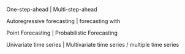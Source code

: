 One-step-ahead | Multi-step-ahead

Autoregressive forecasting | forecasting with

Point Forecasting | Probabilistic Forecasting

Univariate time series | Multivariate time series / multiple time series